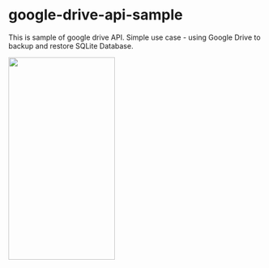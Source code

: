 # google-drive-api-sample

This is sample of google drive API. Simple use case - using Google Drive to backup and restore SQLite Database.

<img align="center" width="210" height="400" src="https://github.com/avegrv/google-drive-api-sample/blob/master/img/img.png">
